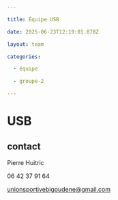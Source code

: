 ```yaml
---

title: Équipe USB

date: 2025-06-23T12:19:01.878Z

layout: team

categories:

  - équipe

  - groupe-2

---
```


# USB



## contact 

Pierre Huitric 

06 42 37 91 64

unionsportivebigoudene@gmail.com


